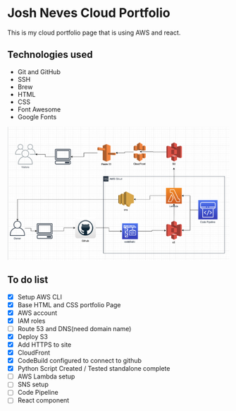 # Josh Neves Cloud Portfolio

This is my cloud portfolio page that is using AWS and react.

## Technologies used
- Git and GitHub
- SSH
- Brew
- HTML
- CSS
- Font Awesome
- Google Fonts


![](images/architecture_v1.png)




## To do list
- [x] Setup AWS CLI
- [x] Base HTML and CSS portfolio Page
- [x] AWS account
- [x] IAM roles
- [ ] Route 53 and DNS(need domain name)
- [x] Deploy S3
- [x] Add HTTPS to site 
- [x] CloudFront 
- [x] CodeBuild configured to connect to github
- [x] Python Script Created / Tested standalone complete
- [ ] AWS Lambda setup
- [ ] SNS setup
- [ ] Code Pipeline
- [ ] React component
